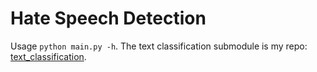 # Hate Speech Detection
Usage   `python main.py -h`.
The text classification submodule is my repo: [text_classification](https://github.com/artidoro/text_classification).
